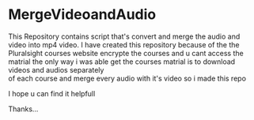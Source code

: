 # MergeVideoandAudio
This Repository contains script that's convert and merge the audio and video into mp4 video.
I have created this repository because of the the Pluralsight courses website encrypte 
the courses and u cant access the matrial
the only way i was able get the courses matrial is to download videos and audios separately  
of each course and merge every audio with it's video 
so i made this repo

I hope u can find it helpfull

Thanks...
